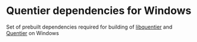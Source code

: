 Quentier dependencies for Windows
===========

Set of prebuilt dependencies required for building of [libquentier](https://github.com/d1vanov/libquentier) and [Quentier](https://github.com/d1vanov/quentier) on Windows

